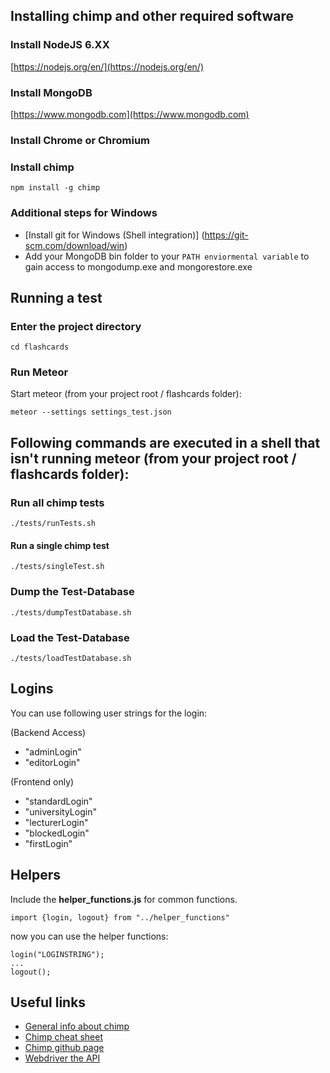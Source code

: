 ## Installing chimp and other required software

### Install NodeJS 6.XX
[https://nodejs.org/en/](https://nodejs.org/en/)

### Install MongoDB
[https://www.mongodb.com](https://www.mongodb.com)

### Install Chrome or Chromium

### Install chimp
	npm install -g chimp

### Additional steps for Windows 
- [Install git for Windows (Shell integration)] (https://git-scm.com/download/win)
- Add your MongoDB bin folder to your `PATH enviormental variable` to gain access to mongodump.exe and mongorestore.exe

## Running a test

### Enter the project directory
    cd flashcards

### Run Meteor
Start meteor (from your project root / flashcards folder):  

    meteor --settings settings_test.json

## Following commands are executed in a shell that isn't running meteor (from your project root / flashcards folder):
### Run all chimp tests
    ./tests/runTests.sh

#### Run a single chimp test
    ./tests/singleTest.sh

### Dump the Test-Database
    ./tests/dumpTestDatabase.sh

### Load the Test-Database
    ./tests/loadTestDatabase.sh

## Logins
You can use following user strings for the login:

(Backend Access)
- "adminLogin"
- "editorLogin"

(Frontend only)
- "standardLogin"
- "universityLogin"
- "lecturerLogin"
- "blockedLogin"
- "firstLogin"

## Helpers
Include the **helper_functions.js** for common functions.

    import {login, logout} from "../helper_functions"

now you can use the helper functions:

    login("LOGINSTRING");
    ...
    logout();

## Useful links
- [General info about chimp](https://chimp.readme.io/docs/introduction)
- [Chimp cheat sheet](https://chimp.readme.io/docs/cheat-sheet)
- [Chimp github page](https://github.com/xolvio/chimp)
- [Webdriver the API](http://webdriver.io/api.html)
